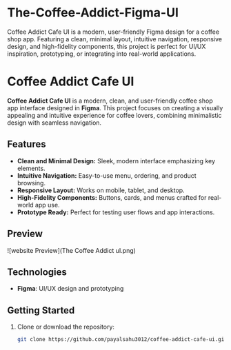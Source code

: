 # The-Coffee-Addict-Figma-UI
Coffee Addict Cafe UI is a modern, user-friendly Figma design for a coffee shop app. Featuring a clean, minimal layout, intuitive navigation, responsive design, and high-fidelity components, this project is perfect for UI/UX inspiration, prototyping, or integrating into real-world applications.

# Coffee Addict Cafe UI

**Coffee Addict Cafe UI** is a modern, clean, and user-friendly coffee shop app interface designed in **Figma**. This project focuses on creating a visually appealing and intuitive experience for coffee lovers, combining minimalistic design with seamless navigation.

## Features

- **Clean and Minimal Design:** Sleek, modern interface emphasizing key elements.  
- **Intuitive Navigation:** Easy-to-use menu, ordering, and product browsing.  
- **Responsive Layout:** Works on mobile, tablet, and desktop.  
- **High-Fidelity Components:** Buttons, cards, and menus crafted for real-world app use.  
- **Prototype Ready:** Perfect for testing user flows and app interactions.  

## Preview

![website Preview](The Coffee Addict uI.png)

## Technologies

- **Figma**: UI/UX design and prototyping  

## Getting Started

1. Clone or download the repository:  
   ```bash
   git clone https://github.com/payalsahu3012/coffee-addict-cafe-ui.git

